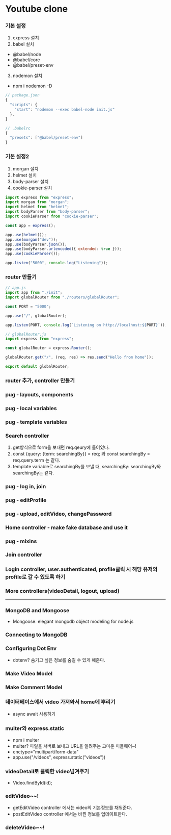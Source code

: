 # Youtube clone

### 기본 설정

1. express 설치
2. babel 설치

- @babel/node
- @babel/core
- @babel/preset-env

3. nodemon 설치

- npm i nodemon -D

```js
// package.json
{
  "scripts": {
    "start": "nodemon --exec babel-node init.js"
  },
}

// .babelrc
{
  "presets": ["@babel/preset-env"]
}
```

### 기본 설정2

1. morgan 설치
2. helmet 설치
3. body-parser 설치
4. cookie-parser 설치

```js
import express from "express";
import morgan from "morgan";
import helmet from "helmet";
import bodyParser from "body-parser";
import cookieParser from "cookie-parser";

const app = express();

app.use(helmet());
app.use(morgan("dev"));
app.use(bodyParser.json());
app.use(bodyParser.urlencoded({ extended: true }));
app.use(cookieParser());

app.listen("5000", console.log("Listening"));
```

### router 만들기

```js
// app.js
import app from "./init";
import globalRouter from "./routers/globalRouter";

const PORT = "5000";

app.use("/", globalRouter);

app.listen(PORT, console.log(`Listening on http://localhost:${PORT}`));

// globalRouter.js
import express from "express";

const globalRouter = express.Router();

globalRouter.get("/", (req, res) => res.send("Hello from home"));

export default globalRouter;
```

### router 추가, controller 만들기

### pug - layouts, components

### pug - local variables

### pug - template variables

### Search controller

1. get방식으로 form을 보내면 req.qeury에 들어있다.
2. const {query: {term: searchingBy}} = req; 와 const searchingBy = req.query.term 는 같다.
3. template variable로 searchingBy를 보낼 때, searchingBy: searchingBy와 searchingBy는 같다.

### pug - log in, join

### pug - editProfile

### pug - upload, editVideo, changePassword

### Home controller - make fake database and use it

### pug - mixins

### Join controller

### Login controller, user.authenticated, profile클릭 시 해당 유저의 profile로 갈 수 있도록 하기

### More controllers(videoDetail, logout, upload)

---

### MongoDB and Mongoose

- Mongoose: elegant mongodb object modeling for node.js

### Connecting to MongoDB

### Configuring Dot Env

- dotenv? 숨기고 싶은 정보를 숨길 수 있게 해준다.

### Make Video Model

### Make Comment Model

### 데이터베이스에서 video 가져와서 home에 뿌리기

- async await 사용하기

### multer와 express.static

- npm i multer
- multer? 파일을 서버로 보내고 URL을 알려주는 고마운 미들웨어~!
- enctype="multipart/form-data"
- app.use("/videos", express.static("videos"))

### videoDetail로 클릭한 video넘겨주기

- Video.findById(id);

### editVideo~~!

- getEditVideo controller 에서는 video의 기본정보를 채워준다.
- postEditVideo controller 에서는 바뀐 정보를 업데이트한다.

### deleteVideo~~!
